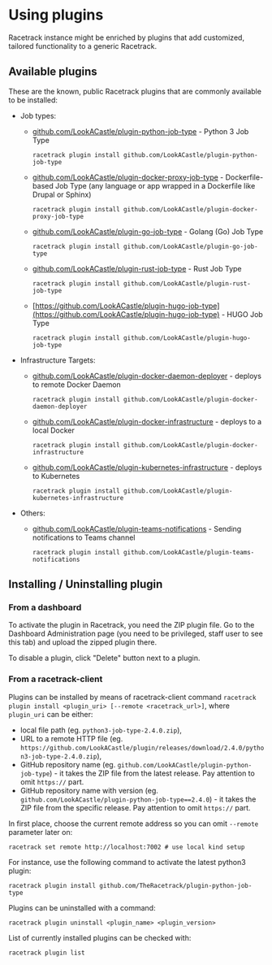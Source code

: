 # Using plugins
Racetrack instance might be enriched by plugins that add 
customized, tailored functionality to a generic Racetrack.

## Available plugins
These are the known, public Racetrack plugins that are commonly available to be installed:

- Job types:
    - [github.com/LookACastle/plugin-python-job-type](https://github.com/LookACastle/plugin-python-job-type) -
      Python 3 Job Type
      ```
      racetrack plugin install github.com/LookACastle/plugin-python-job-type
      ```

    - [github.com/LookACastle/plugin-docker-proxy-job-type](https://github.com/LookACastle/plugin-docker-proxy-job-type) -
      Dockerfile-based Job Type (any language or app wrapped in a Dockerfile like Drupal or Sphinx)
      ```
      racetrack plugin install github.com/LookACastle/plugin-docker-proxy-job-type
      ```

    - [github.com/LookACastle/plugin-go-job-type](https://github.com/LookACastle/plugin-go-job-type) -
      Golang (Go) Job Type
      ```
      racetrack plugin install github.com/LookACastle/plugin-go-job-type
      ```

    - [github.com/LookACastle/plugin-rust-job-type](https://github.com/LookACastle/plugin-rust-job-type) -
      Rust Job Type
      ```
      racetrack plugin install github.com/LookACastle/plugin-rust-job-type
      ```

    - [https://github.com/LookACastle/plugin-hugo-job-type](https://github.com/LookACastle/plugin-hugo-job-type) -
      HUGO Job Type
      ```
      racetrack plugin install github.com/LookACastle/plugin-hugo-job-type
      ```

- Infrastructure Targets:
    - [github.com/LookACastle/plugin-docker-daemon-deployer](https://github.com/LookACastle/plugin-docker-daemon-deployer) -
      deploys to remote Docker Daemon
      ```
      racetrack plugin install github.com/LookACastle/plugin-docker-daemon-deployer
      ```

    - [github.com/LookACastle/plugin-docker-infrastructure](https://github.com/LookACastle/plugin-docker-infrastructure) -
      deploys to a local Docker
      ```
      racetrack plugin install github.com/LookACastle/plugin-docker-infrastructure
      ```

    - [github.com/LookACastle/plugin-kubernetes-infrastructure](https://github.com/LookACastle/plugin-kubernetes-infrastructure) -
      deploys to Kubernetes
      ```
      racetrack plugin install github.com/LookACastle/plugin-kubernetes-infrastructure
      ```

- Others:
    - [github.com/LookACastle/plugin-teams-notifications](https://github.com/LookACastle/plugin-teams-notifications) -
      Sending notifications to Teams channel
      ```
      racetrack plugin install github.com/LookACastle/plugin-teams-notifications
      ```

## Installing / Uninstalling plugin
### From a dashboard
To activate the plugin in Racetrack, you need the ZIP plugin file.
Go to the Dashboard Administration page
(you need to be privileged, staff user to see this tab)
and upload the zipped plugin there.

To disable a plugin, click "Delete" button next to a plugin.

### From a racetrack-client
Plugins can be installed by means of racetrack-client command
`racetrack plugin install <plugin_uri> [--remote <racetrack_url>]`,
where `plugin_uri` can be either:

- local file path (eg. `python3-job-type-2.4.0.zip`),
- URL to a remote HTTP file (eg. `https://github.com/LookACastle/plugin/releases/download/2.4.0/python3-job-type-2.4.0.zip`),
- GitHub repository name (eg. `github.com/LookACastle/plugin-python-job-type`) -
  it takes the ZIP file from the latest release.
  Pay attention to omit `https://` part.
- GitHub repository name with version (eg. `github.com/LookACastle/plugin-python-job-type==2.4.0`) -
  it takes the ZIP file from the specific release.
  Pay attention to omit `https://` part.

In first place, choose the current remote address so you can omit `--remote` parameter later on:
```shell
racetrack set remote http://localhost:7002 # use local kind setup
```

For instance, use the following command to activate the latest python3 plugin:
```shell
racetrack plugin install github.com/TheRacetrack/plugin-python-job-type
```

Plugins can be uninstalled with a command:
```shell
racetrack plugin uninstall <plugin_name> <plugin_version>
```

List of currently installed plugins can be checked with:
```shell
racetrack plugin list
```
